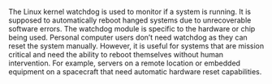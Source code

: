 The Linux kernel watchdog is used to monitor if a system is running. It is supposed to automatically reboot hanged systems due to unrecoverable software errors. The watchdog module is specific to the hardware or chip being used. Personal computer users don’t need watchdog as they can reset the system manually. However, it is useful for systems that are mission critical and need the ability to reboot themselves without human intervention. For example, servers on a remote location or embedded equipment on a spacecraft that need automatic hardware reset capabilities.
